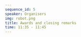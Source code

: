 ```yaml
---
sequence_id: 5
speaker: Organisers
img: robot.png
title: Awards and closing remarks 
time: 11:35 - 11:45
---
```

